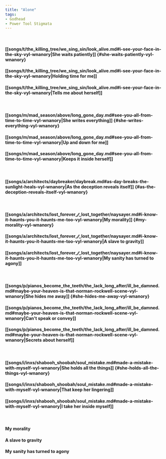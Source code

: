 ```yaml
---
title: "Alone"
tags:
- Godhead
- Power Tool Stigmata
---
```

&nbsp;
#### [[songs/t/the_killing_tree/we_sing_sin/look_alive.md#i-see-your-face-in-the-sky-vyl-wnanory|She waits patiently]] {#she-waits-patiently-vyl-wnanory}
#### [[songs/t/the_killing_tree/we_sing_sin/look_alive.md#i-see-your-face-in-the-sky-vyl-wnanory|Holding time for me]]
#### [[songs/t/the_killing_tree/we_sing_sin/look_alive.md#i-see-your-face-in-the-sky-vyl-wnanory|Tells me about herself]]
&nbsp;
#### [[songs/m/mad_season/above/long_gone_day.md#see-you-all-from-time-to-time-vyl-wnanory|She writes everything]] {#she-writes-everything-vyl-wnanory}
#### [[songs/m/mad_season/above/long_gone_day.md#see-you-all-from-time-to-time-vyl-wnanory|Up and down for me]]
#### [[songs/m/mad_season/above/long_gone_day.md#see-you-all-from-time-to-time-vyl-wnanory|Keeps it inside herself]]
&nbsp;
#### [[songs/a/architects/daybreaker/daybreak.md#as-day-breaks-the-sunlight-heals-vyl-wnanory|As the deception reveals itself]] {#as-the-deception-reveals-itself-vyl-wnanory}
&nbsp;
#### [[songs/a/architects/lost_forever_∕∕_lost_together/naysayer.md#i-know-it-haunts-you-it-haunts-me-too-vyl-wnanory|My morality]] {#my-morality-vyl-wnanory}
#### [[songs/a/architects/lost_forever_∕∕_lost_together/naysayer.md#i-know-it-haunts-you-it-haunts-me-too-vyl-wnanory|A slave to gravity]]
#### [[songs/a/architects/lost_forever_∕∕_lost_together/naysayer.md#i-know-it-haunts-you-it-haunts-me-too-vyl-wnanory|My sanity has turned to agony]]
&nbsp;
#### [[songs/p/pianos_become_the_teeth/the_lack_long_after/ill_be_damned.md#maybe-your-heaven-is-that-norman-rockwell-scene-vyl-wnanory|She hides me away]] {#she-hides-me-away-vyl-wnanory}
#### [[songs/p/pianos_become_the_teeth/the_lack_long_after/ill_be_damned.md#maybe-your-heaven-is-that-norman-rockwell-scene-vyl-wnanory|Can't speak or convey]]
#### [[songs/p/pianos_become_the_teeth/the_lack_long_after/ill_be_damned.md#maybe-your-heaven-is-that-norman-rockwell-scene-vyl-wnanory|Secrets about herself]]
&nbsp;
#### [[songs/i/inxs/shabooh_shoobah/soul_mistake.md#made-a-mistake-with-myself-vyl-wnanory|She holds all the things]] {#she-holds-all-the-things-vyl-wnanory}
#### [[songs/i/inxs/shabooh_shoobah/soul_mistake.md#made-a-mistake-with-myself-vyl-wnanory|That keep her lingering]]
#### [[songs/i/inxs/shabooh_shoobah/soul_mistake.md#made-a-mistake-with-myself-vyl-wnanory|I take her inside myself]]
&nbsp;
#### My morality
#### A slave to gravity
#### My sanity has turned to agony
